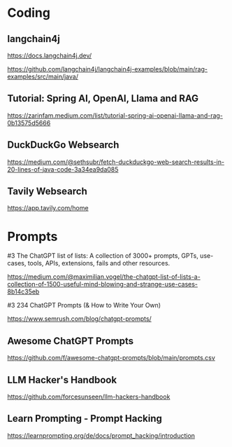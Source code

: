 
# Coding

## langchain4j

https://docs.langchain4j.dev/

https://github.com/langchain4j/langchain4j-examples/blob/main/rag-examples/src/main/java/

## Tutorial: Spring AI, OpenAI, Llama and RAG

https://zarinfam.medium.com/list/tutorial-spring-ai-openai-llama-and-rag-0b13575d5666

## DuckDuckGo Websearch

https://medium.com/@sethsubr/fetch-duckduckgo-web-search-results-in-20-lines-of-java-code-3a34ea9da085

## Tavily Websearch

https://app.tavily.com/home



# Prompts

#3 The ChatGPT list of lists: A collection of 3000+ prompts, GPTs, use-cases, tools, APIs, extensions, fails and other resources.

https://medium.com/@maximilian.vogel/the-chatgpt-list-of-lists-a-collection-of-1500-useful-mind-blowing-and-strange-use-cases-8b14c35eb

#3 234 ChatGPT Prompts (& How to Write Your Own)

https://www.semrush.com/blog/chatgpt-prompts/

## Awesome ChatGPT Prompts

https://github.com/f/awesome-chatgpt-prompts/blob/main/prompts.csv

## LLM Hacker's Handbook

https://github.com/forcesunseen/llm-hackers-handbook

## Learn Prompting - Prompt Hacking

https://learnprompting.org/de/docs/prompt_hacking/introduction

